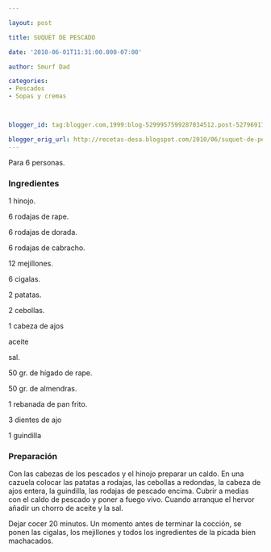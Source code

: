 ```yaml
---

layout: post

title: SUQUET DE PESCADO

date: '2010-06-01T11:31:00.000-07:00'

author: Smurf Dad

categories:
- Pescados
- Sopas y cremas



blogger_id: tag:blogger.com,1999:blog-5299957599287034512.post-5279691733490972436

blogger_orig_url: http://recetas-desa.blogspot.com/2010/06/suquet-de-pescado.html
---
```


Para 6 personas.

<h3>Ingredientes</h3>

1 hinojo.

6 rodajas de rape.

6 rodajas de dorada.

6 rodajas de cabracho.

12 mejillones.

6 cigalas.

2 patatas.

2 cebollas.

1 cabeza de ajos

aceite

sal.

50 gr. de hígado de rape.

50 gr. de almendras.

1 rebanada de pan frito.

3 dientes de ajo

1 guindilla

<h3>Preparación</h3>

Con las cabezas de los pescados y el hinojo preparar un caldo. En una cazuela colocar las patatas a rodajas, las cebollas a redondas, la cabeza de ajos entera, la guindilla, las rodajas de pescado encima. Cubrir a medias con el caldo de pescado y poner a fuego vivo. Cuando arranque el hervor añadir un chorro de aceite y la sal.

Dejar cocer 20 minutos. Un momento antes de terminar la cocción, se ponen las cigalas, los mejillones y todos los ingredientes de la picada bien machacados.